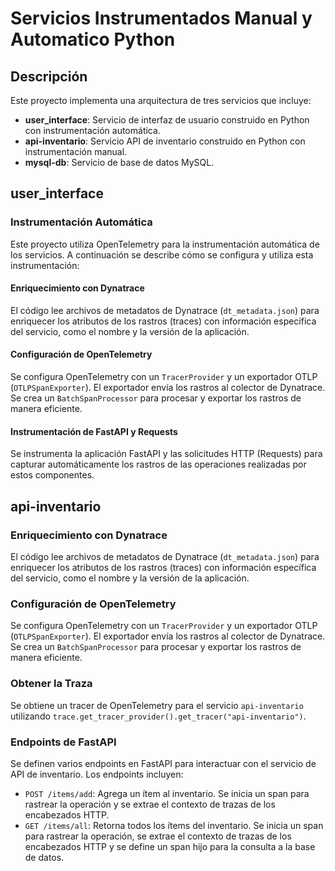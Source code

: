 # Servicios Instrumentados Manual y Automatico Python

## Descripción

Este proyecto implementa una arquitectura de tres servicios que incluye:
- **user_interface**: Servicio de interfaz de usuario construido en Python con instrumentación automática.
- **api-inventario**: Servicio API de inventario construido en Python con instrumentación manual.
- **mysql-db**: Servicio de base de datos MySQL.

## user_interface
### Instrumentación Automática

Este proyecto utiliza OpenTelemetry para la instrumentación automática de los servicios. A continuación se describe cómo se configura y utiliza esta instrumentación:

#### Enriquecimiento con Dynatrace

El código lee archivos de metadatos de Dynatrace (`dt_metadata.json`) para enriquecer los atributos de los rastros (traces) con información específica del servicio, como el nombre y la versión de la aplicación.

#### Configuración de OpenTelemetry

Se configura OpenTelemetry con un `TracerProvider` y un exportador OTLP (`OTLPSpanExporter`). El exportador envía los rastros al colector de Dynatrace. Se crea un `BatchSpanProcessor` para procesar y exportar los rastros de manera eficiente.

#### Instrumentación de FastAPI y Requests

Se instrumenta la aplicación FastAPI y las solicitudes HTTP (Requests) para capturar automáticamente los rastros de las operaciones realizadas por estos componentes.

## api-inventario

### Enriquecimiento con Dynatrace

El código lee archivos de metadatos de Dynatrace (`dt_metadata.json`) para enriquecer los atributos de los rastros (traces) con información específica del servicio, como el nombre y la versión de la aplicación.

### Configuración de OpenTelemetry

Se configura OpenTelemetry con un `TracerProvider` y un exportador OTLP (`OTLPSpanExporter`). El exportador envía los rastros al colector de Dynatrace. Se crea un `BatchSpanProcessor` para procesar y exportar los rastros de manera eficiente.

### Obtener la Traza

Se obtiene un tracer de OpenTelemetry para el servicio `api-inventario` utilizando `trace.get_tracer_provider().get_tracer("api-inventario")`.

### Endpoints de FastAPI

Se definen varios endpoints en FastAPI para interactuar con el servicio de API de inventario. Los endpoints incluyen:
- `POST /items/add`: Agrega un ítem al inventario. Se inicia un span para rastrear la operación y se extrae el contexto de trazas de los encabezados HTTP.
- `GET /items/all`: Retorna todos los ítems del inventario. Se inicia un span para rastrear la operación, se extrae el contexto de trazas de los encabezados HTTP y se define un span hijo para la consulta a la base de datos.
